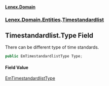 #### [Lenex.Domain](index.md 'index')
### [Lenex.Domain.Entities](Lenex.Domain.Entities.md 'Lenex.Domain.Entities').[Timestandardlist](Lenex.Domain.Entities.Timestandardlist.md 'Lenex.Domain.Entities.Timestandardlist')

## Timestandardlist.Type Field

There can be different type of time standards.

```csharp
public EmTimestandardlistType Type;
```

#### Field Value
[EmTimestandardlistType](Lenex.Domain.Enums.EmTimestandardlistType.md 'Lenex.Domain.Enums.EmTimestandardlistType')